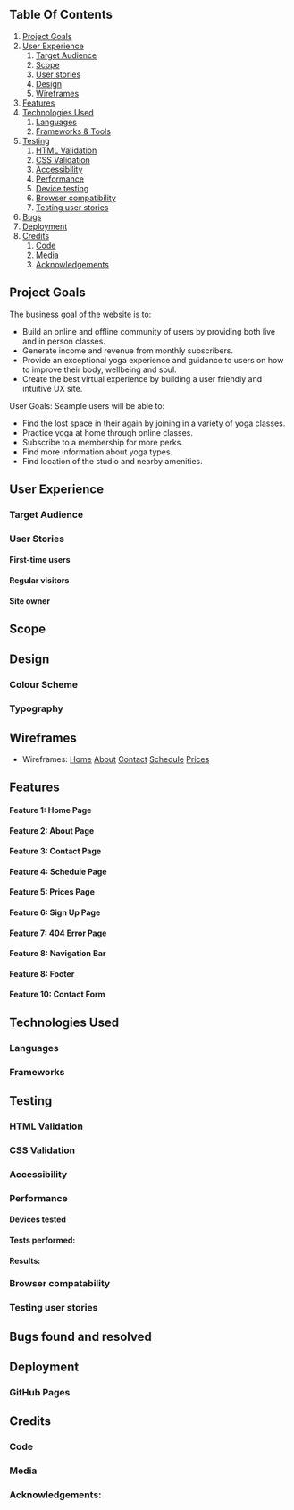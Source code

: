 ## Table Of Contents

1. [Project Goals](#project-goals)
2. [User Experience](#user-experience)
    1. [Target Audience](#target-audience)
    2. [Scope](#scope)
    3. [User stories](#user-stories)
    4. [Design](#design)
    5. [Wireframes](#wireframes)
3. [Features](#features)
4. [Technologies Used](technologies-used)
    1. [Languages](#languages)
    2. [Frameworks & Tools](#framewworks)
5. [Testing](#testing)
    1. [HTML Validation](#HTML-validation)
    2. [CSS Validation](CSS-validation)
    3. [Accessibility](#accessibility)
    4. [Performance](#performance)
    5. [Device testing](#device-testing)
    6. [Browser compatibility](#browser-compatibility)
    7. [Testing user stories](#testing-user-stories)
6. [Bugs](#bugs-found-and-resolved)
7. [Deployment](#deployment)
8. [Credits](#credits)
    1. [Code](#code)
    2. [Media](#media)
    3. [Acknowledgements](#acknowledgements)

## Project Goals
The business goal of the website is to:
- Build an online and offline community of users by providing both live and in person classes. 
- Generate income and revenue from monthly subscribers.
- Provide an exceptional yoga experience and guidance to users on how to improve their body, wellbeing and soul.
- Create the best virtual experience by building a user friendly and intuitive UX site.

User Goals:
Seample users will be able to:
- Find the lost space in their again by joining in a variety of yoga classes.
- Practice yoga at home through online classes. 
- Subscribe to a membership for more perks.
- Find more information about yoga types.
- Find location of the studio and nearby amenities.

## User Experience

### Target Audience

### User Stories

#### First-time users

#### Regular visitors

#### Site owner

## Scope

## Design

### Colour Scheme

### Typography

## Wireframes
- Wireframes: 
[Home](https://github.com/gsichali/MS1-seample-yoga/blob/main/docs/wireframes/home.pdf)
[About](https://github.com/gsichali/MS1-seample-yoga/blob/main/docs/wireframes/about.pdf)
[Contact](https://github.com/gsichali/MS1-seample-yoga/blob/main/docs/wireframes/home.pdf)
[Schedule](https://github.com/gsichali/MS1-seample-yoga/blob/main/docs/wireframes/home.pdf)
[Prices](https://github.com/gsichali/MS1-seample-yoga/blob/main/docs/wireframes/home.pdf)


## Features

#### Feature 1: Home Page
#### Feature 2: About Page
#### Feature 3: Contact Page
#### Feature 4: Schedule Page
#### Feature 5: Prices Page
#### Feature 6: Sign Up Page
#### Feature 7: 404 Error Page
#### Feature 8: Navigation Bar
#### Feature 8: Footer
#### Feature 10: Contact Form


## Technologies Used

### Languages
### Frameworks

## Testing 

### HTML Validation
### CSS Validation
### Accessibility
### Performance 
#### Devices tested
#### Tests performed:
#### Results: 
### Browser compatability
### Testing user stories

## Bugs found and resolved

## Deployment

### GitHub Pages

## Credits
### Code
### Media

### Acknowledgements:












